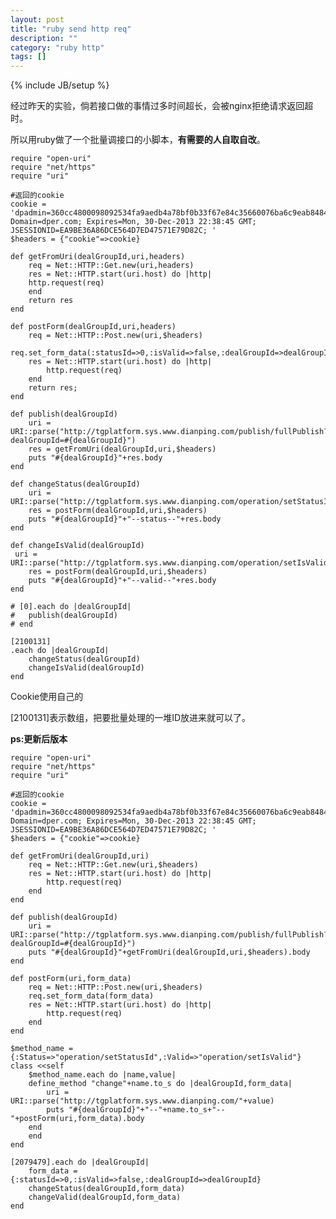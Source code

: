 ```yaml
---
layout: post
title: "ruby send http req"
description: ""
category: "ruby http"
tags: []
---
```

{% include JB/setup %}

经过昨天的实验，倘若接口做的事情过多时间超长，会被nginx拒绝请求返回超时。

所以用ruby做了一个批量调接口的小脚本，**有需要的人自取自改**。
	
	require "open-uri"  
  	require "net/https"
  	require "uri"

  	#返回的cookie  
  	cookie =  'dpadmin=360cc4800098092534fa9aedb4a78bf0b33f67e84c35660076ba6c9eab84847e0d3614348edfa4d4a8bf630529b40a28322230194c2ac52ef51c2ba4f310b9b1; Domain=dper.com; Expires=Mon, 30-Dec-2013 22:38:45 GMT; JSESSIONID=EA9BE36A86DCE564D7ED47571E79D82C; '  
  	$headers = {"cookie"=>cookie}

  	def getFromUri(dealGroupId,uri,headers)
    	req = Net::HTTP::Get.new(uri,headers) 
   		res = Net::HTTP.start(uri.host) do |http|
       	http.request(req)
    	end
    	return res
  	end
  
  	def postForm(dealGroupId,uri,headers)
    	req = Net::HTTP::Post.new(uri,$headers)
    	req.set_form_data(:statusId=>0,:isValid=>false,:dealGroupId=>dealGroupId) 
    	res = Net::HTTP.start(uri.host) do |http|
        	http.request(req)
      	end
    	return res;
  	end

  	def publish(dealGroupId)
    	uri = URI::parse("http://tgplatform.sys.www.dianping.com/publish/fullPublish? dealGroupId=#{dealGroupId}")  
    	res = getFromUri(dealGroupId,uri,$headers)
    	puts "#{dealGroupId}"+res.body
  	end

  	def changeStatus(dealGroupId)
    	uri = URI::parse("http://tgplatform.sys.www.dianping.com/operation/setStatusId")  
    	res = postForm(dealGroupId,uri,$headers)
    	puts "#{dealGroupId}"+"--status--"+res.body
  	end

  	def changeIsValid(dealGroupId)
   	 uri = URI::parse("http://tgplatform.sys.www.dianping.com/operation/setIsValid") 
    	res = postForm(dealGroupId,uri,$headers)
    	puts "#{dealGroupId}"+"--valid--"+res.body
  	end

  	# [0].each do |dealGroupId|
  	#   publish(dealGroupId)
  	# end

  	[2100131]
  	.each do |dealGroupId|
    	changeStatus(dealGroupId)
    	changeIsValid(dealGroupId)
  	end

Cookie使用自己的

\[2100131\]表示数组，把要批量处理的一堆ID放进来就可以了。



**ps:更新后版本**
  
  	require "open-uri"  
  	require "net/https"
  	require "uri"

  	#返回的cookie  
  	cookie =  'dpadmin=360cc4800098092534fa9aedb4a78bf0b33f67e84c35660076ba6c9eab84847e0d3614348edfa4d4a8bf630529b40a28322230194c2ac52ef51c2ba4f310b9b1; Domain=dper.com; Expires=Mon, 30-Dec-2013 22:38:45 GMT; JSESSIONID=EA9BE36A86DCE564D7ED47571E79D82C; '  
  	$headers = {"cookie"=>cookie}
  
  	def getFromUri(dealGroupId,uri)
    	req = Net::HTTP::Get.new(uri,$headers) 
    	res = Net::HTTP.start(uri.host) do |http|
        	http.request(req)
    	end
  	end
  
  	def publish(dealGroupId)
    	uri = URI::parse("http://tgplatform.sys.www.dianping.com/publish/fullPublish?dealGroupId=#{dealGroupId}")  
    	puts "#{dealGroupId}"+getFromUri(dealGroupId,uri,$headers).body
  	end
  
  	def postForm(uri,form_data)
    	req = Net::HTTP::Post.new(uri,$headers)
    	req.set_form_data(form_data) 
    	res = Net::HTTP.start(uri.host) do |http|
        	http.request(req)
      	end
  	end
  
  	$method_name = {:Status=>"operation/setStatusId",:Valid=>"operation/setIsValid"}
  	class <<self
    	$method_name.each do |name,value|
      	define_method "change"+name.to_s do |dealGroupId,form_data|
        	uri = URI::parse("http://tgplatform.sys.www.dianping.com/"+value) 
        	puts "#{dealGroupId}"+"--"+name.to_s+"--"+postForm(uri,form_data).body
      	end
    	end
  	end
    
  	[2079479].each do |dealGroupId|
    	form_data = {:statusId=>0,:isValid=>false,:dealGroupId=>dealGroupId}
    	changeStatus(dealGroupId,form_data)
    	changeValid(dealGroupId,form_data)
  	end

